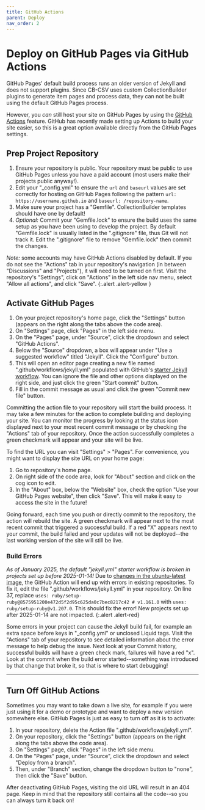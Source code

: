 ```yaml
---
title: GitHub Actions
parent: Deploy
nav_order: 2
---
```


# Deploy on GitHub Pages via GitHub Actions

GitHub Pages' default build process runs an older version of Jekyll and does not support plugins.
Since CB-CSV uses custom CollectionBuilder plugins to generate item pages and process data, they can not be built using the default GitHub Pages process. 

However, you *can* still host your site on GitHub Pages by using the [GitHub Actions](https://docs.github.com/en/actions) feature.
GitHub has recently made setting up Actions to build your site easier, so this is a great option available directly from the GitHub Pages settings.

## Prep Project Repository

1. Ensure your repository is public. Your repository must be public to use GitHub Pages unless you have a paid account (most users make their projects public anyway!).
2. Edit your "_config.yml" to ensure the `url` and `baseurl` values are set correctly for hosting on GitHub Pages following the pattern `url: https://username.github.io` and `baseurl: /repository-name`.
3. Make sure your project has a "Gemfile". CollectionBuilder templates should have one by default!
4. *Optional:* Commit your "Gemfile.lock" to ensure the build uses the same setup as you have been using to develop the project. By default "Gemfile.lock" is usually listed in the ".gitignore" file, thus Git will not track it. Edit the ".gitignore" file to remove "Gemfile.lock" then commit the changes.

*Note:* some accounts may have GitHub Actions disabled by default. 
If you do not see the "Actions" tab in your repository's navigation (in between "Discussions" and "Projects"), it will need to be turned on first.
Visit the repository's "Settings", click on "Actions" in the left side nav menu, select "Allow all actions", and click "Save".
{:.alert .alert-yellow }

## Activate GitHub Pages

1. On your project repository's home page, click the "Settings" button (appears on the right along the tabs above the code area).
2. On "Settings" page, click "Pages" in the left side menu.
3. On the "Pages" page, under "Source", click the dropdown and select "GitHub Actions".
4. Below the "Source" dropdown, a box will appear under "Use a suggested workflow" titled "Jekyll". Click the "Configure" button.
5. This will open an editor page creating a new file named ".github/workflows/jekyll.yml" populated with GitHub's [starter Jekyll workflow](https://github.com/actions/starter-workflows/blob/main/pages/jekyll.yml). You can ignore the file and other options displayed on the right side, and just click the green "Start commit" button. 
6. Fill in the commit message as usual and click the green "Commit new file" button. 

Committing the action file to your repository will start the build process.
It may take a few minutes for the action to complete building and deploying your site.
You can monitor the progress by looking at the status icon displayed next to your most recent commit message or by checking the "Actions" tab of your repository.
Once the action successfully completes a green checkmark will appear and your site will be live. 

To find the URL you can visit "Settings" > "Pages".
For convenience, you might want to display the site URL on your home page:

1. Go to repository's home page.
2. On right side of the code area, look for "About" section and click on the cog icon to edit. 
3. In the "About" box, below the "Website" box, check the option "Use your GitHub Pages website", then click "Save". This will make it easy to access the site in the future!

Going forward, each time you push or directly commit to the repository, the action will rebuild the site. 
A green checkmark will appear next to the most recent commit that triggered a successful build.
If a red "X" appears next to your commit, the build failed and your updates will not be deployed--the last working version of the site will still be live.

### Build Errors

*As of January 2025, the default "jekyll.yml" starter workflow is broken in projects set up before 2025-01-14!* 
Due to [changes in the ubuntu-latest image](https://github.com/actions/runner-images/issues/10636), the GitHub Action will end up with errors in existing repositories. 
To fix it, edit the file ".github/workflows/jekyll.yml" in your repository. 
On line 37, replace `uses: ruby/setup-ruby@8575951200e472d5f2d95c625da0c7bec8217c42 # v1.161.0` with `uses: ruby/setup-ruby@v1.207.0`.
This should fix the error!
New projects set up after 2025-01-14 are not impacted.
{:.alert .alert-red}

Some errors in your project can cause the Jekyll build fail, for example an extra space before keys in "_config.yml" or unclosed Liquid tags.
Visit the "Actions" tab of your repository to see detailed information about the error message to help debug the issue.
Next look at your Commit history, successful builds will have a green check mark, failures will have a red "x".
Look at the commit when the build error started--something was introduced by that change that broke it, so that is where to start debugging!

-------------

## Turn Off GitHub Actions

Sometimes you may want to take down a live site, for example if you were just using it for a demo or prototype and want to deploy a new version somewhere else.
GitHub Pages is just as easy to turn off as it is to activate:

1. In your repository, delete the Action file ".github/workflows/jekyll.yml".
2. On your repository, click the "Settings" button (appears on the right along the tabs above the code area).
3. On "Settings" page, click "Pages" in the left side menu.
4. On the "Pages" page, under "Source", click the dropdown and select "Deploy from a branch".
5. Then, under "Branch" section, change the dropdown button to "none", then click the "Save" button. 

After deactivating GitHub Pages, visiting the old URL will result in an 404 page.
Keep in mind that the repository still contains all the code--so you can always turn it back on!
